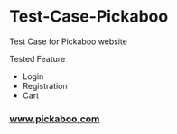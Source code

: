 # Test-Case-Pickaboo
Test Case for Pickaboo website 

Tested Feature
- Login
- Registration
- Cart

<h3> <a href="https://www.pickaboo.com/"> www.pickaboo.com </a> </h3>
